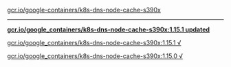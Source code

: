 [gcr.io/google-containers/k8s-dns-node-cache-s390x](https://hub.docker.com/r/sqeven/k8s-dns-node-cache-s390x/tags/) 

----
**[gcr.io/google_containers/k8s-dns-node-cache-s390x:1.15.1 updated](https://hub.docker.com/r/sqeven/k8s-dns-node-cache-s390x/tags/)**

[gcr.io/google_containers/k8s-dns-node-cache-s390x:1.15.1 √](https://hub.docker.com/r/sqeven/k8s-dns-node-cache-s390x/tags/)

[gcr.io/google_containers/k8s-dns-node-cache-s390x:1.15.0 √](https://hub.docker.com/r/sqeven/k8s-dns-node-cache-s390x/tags/)

